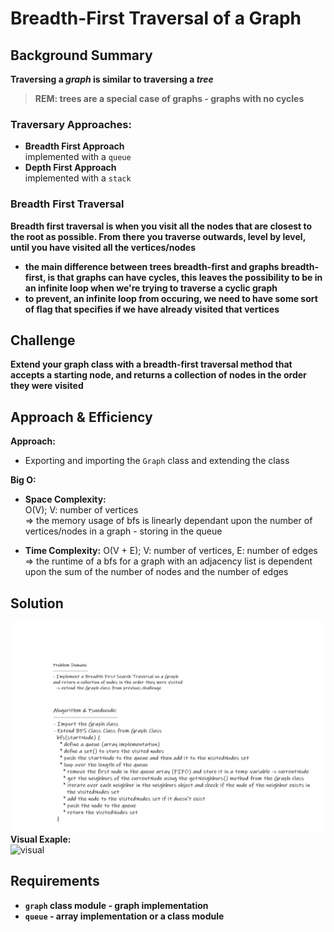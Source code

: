 # Breadth-First Traversal of a Graph

## Background Summary

**Traversing a _graph_ is similar to traversing a _tree_**  

> **REM: trees are a special case of graphs - graphs with no cycles**  

### Traversary Approaches:

- **Breadth First Approach**  
  implemented with a `queue`
- **Depth First Approach**  
  implemented with a `stack`

### Breadth First Traversal

**Breadth first traversal is when you visit all the nodes that are closest to the root as possible. From there you traverse outwards, level by level, until you have visited all the vertices/nodes**

- **the main difference between trees breadth-first and graphs breadth-first, is that graphs can have cycles, this leaves the possibility to be in an infinite loop when we're trying to traverse a cyclic graph**
- **to prevent, an infinite loop from occuring, we need to have some sort of flag that specifies if we have already visited that vertices**

## Challenge

**Extend your graph class with a breadth-first traversal method that accepts a starting node, and returns a collection of nodes in the order they were visited**

## Approach & Efficiency

**Approach:**
- Exporting and importing the `Graph` class and extending the class

**Big O:**
- **Space Complexity:**  
  O(V); V: number of vertices  
  => the memory usage of bfs is linearly dependant upon the number of vertices/nodes in a graph - storing in the queue

- **Time Complexity:**
   O(V + E); V: number of vertices, E: number of edges  
   => the runtime of a bfs for a graph with an adjacency list is dependent upon the sum of the number of nodes and the number of edges


## Solution

![whiteboard](./assets/cc36.png)
**Visual Exaple:**  
![visual](https://i1.wp.com/algorithms.tutorialhorizon.com/files/2015/05/Graph-BFS.gif)

## Requirements

- **`graph` class module - graph implementation**
- **`queue` -  array implementation or a class module**

